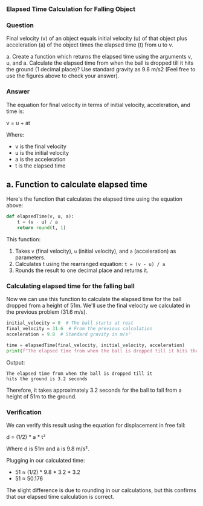 ### Elapsed Time Calculation for Falling Object

### Question
Final velocity (v) of an object equals initial velocity (u) of that 
object plus acceleration (a) of the object times the elapsed time (t) 
from u to v.

a. Create a function which returns the elapsed time using the 
arguments v, u, and a. Calculate the elapsed time from when the ball 
is dropped till it hits the ground (1 decimal place)? 
Use standard gravity as 9.8 m/s2 
(Feel free to use the figures above to check your answer).

### Answer

The equation for final velocity in terms of initial velocity, 
acceleration, and time is:

v = u + at

Where:
- v is the final velocity
- u is the initial velocity
- a is the acceleration
- t is the elapsed time

## a. Function to calculate elapsed time

Here's the function that calculates the elapsed time using the 
equation above:

```python
def elapsedTime(v, u, a):
    t = (v - u) / a
    return round(t, 1)
```

This function:
1. Takes `v` (final velocity), `u` (initial velocity), and `a` (acceleration) as parameters.
2. Calculates t using the rearranged equation: `t = (v - u) / a`
3. Rounds the result to one decimal place and returns it.

### Calculating elapsed time for the falling ball

Now we can use this function to calculate the elapsed time for the ball 
dropped from a height of 51m. 
We'll use the final velocity we calculated in the previous 
problem (31.6 m/s).

```python
initial_velocity = 0  # The ball starts at rest
final_velocity = 31.6  # From the previous calculation
acceleration = 9.8  # Standard gravity in m/s²

time = elapsedTime(final_velocity, initial_velocity, acceleration)
print(f"The elapsed time from when the ball is dropped till it hits the ground is {time} seconds")
```

Output:
```
The elapsed time from when the ball is dropped till it 
hits the ground is 3.2 seconds
```

Therefore, it takes approximately 3.2 seconds for the ball to fall from
a height of 51m to the ground.

### Verification

We can verify this result using the equation for displacement 
in free fall:

d = (1/2) * a * t²

Where d is 51m and a is 9.8 m/s².

Plugging in our calculated time:

- 51 ≈ (1/2) * 9.8 * 3.2 * 3.2
- 51 ≈ 50.176

The slight difference is due to rounding in our calculations, 
but this confirms that our elapsed time calculation is correct.
